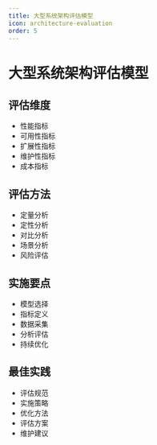 ```yaml
---
title: 大型系统架构评估模型
icon: architecture-evaluation
order: 5
---
```


# 大型系统架构评估模型

## 评估维度
- 性能指标
- 可用性指标
- 扩展性指标
- 维护性指标
- 成本指标

## 评估方法
- 定量分析
- 定性分析
- 对比分析
- 场景分析
- 风险评估

## 实施要点
- 模型选择
- 指标定义
- 数据采集
- 分析评估
- 持续优化

## 最佳实践
- 评估规范
- 实施策略
- 优化方法
- 评估方案
- 维护建议
